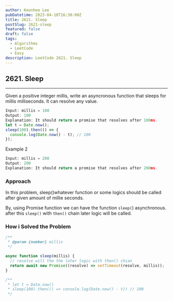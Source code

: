 ```yaml
---
author: Keonhee Lee
pubDatetime: 2023-04-18T16:30:00Z
title: 2621. Sleep
postSlug: 2621-sleep
featured: false
draft: false
tags:
  - Algorithms
  - LeetCode
  - Easy
description: LeetCode 2621. Sleep
---
```


## 2621. Sleep

---

Given a positive integer millis, write an asyncronous function that sleeps for millis milliseconds. It can resolve any value.

```js
Input: millis = 100
Output: 100
Explanation: It should return a promise that resolves after 100ms.
let t = Date.now();
sleep(100).then(() => {
  console.log(Date.now() - t); // 100
});
```

Example 2

```js
Input: millis = 200
Output: 200
Explanation: It should return a promise that resolves after 200ms.
```

### Approach

In this problem, sleep()whatever function or some logics should be called after given amount of millie seconds.

By, using Promise function we can have the function `sleep(`) asynchronous. after this `sleep()` with `then()` chain later logic will be called.

### How i Solved the Problem

```js
/**
 * @param {number} millis
 */

async function sleep(millis) {
  // resolve will the the later logic with then() chian
  return await new Promise((resolve) => setTimeout(resolve, millis));
}

/**
 * let t = Date.now()
 * sleep(100).then(() => console.log(Date.now() - t)) // 100
 */
```
